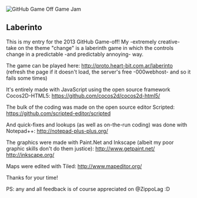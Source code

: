 ![GitHub Game Off Game Jam](https://f.cloud.github.com/assets/121322/1436486/25f88b78-4158-11e3-9b23-43596516362c.png)

## Laberinto

This is my entry for the 2013 GitHub Game-off! My -extremely creative- take on the theme "change" is a laberinth game in which the controls change in a predictable -and predictably annoying- way.

The game can be played here:
http://proto.heart-bit.com.ar/laberinto
(refresh the page if it doesn't load, the server's free -000webhost- and so it fails some times)

It's entirely made with JavaScript using the open source framework Cocos2D-HTML5:
https://github.com/cocos2d/cocos2d-html5/

The bulk of the coding was made on the open source editor Scripted:
https://github.com/scripted-editor/scripted

And quick-fixes and lookups (as well as on-the-run coding) was done with Notepad++:
http://notepad-plus-plus.org/

The graphics were made with Paint.Net and Inkscape (albeit my poor graphic skills don't do them justice):
http://www.getpaint.net/
http://inkscape.org/

Maps were edited with Tiled:
http://www.mapeditor.org/

Thanks for your time!

PS: any and all feedback is of course appreciated on @ZippoLag :D